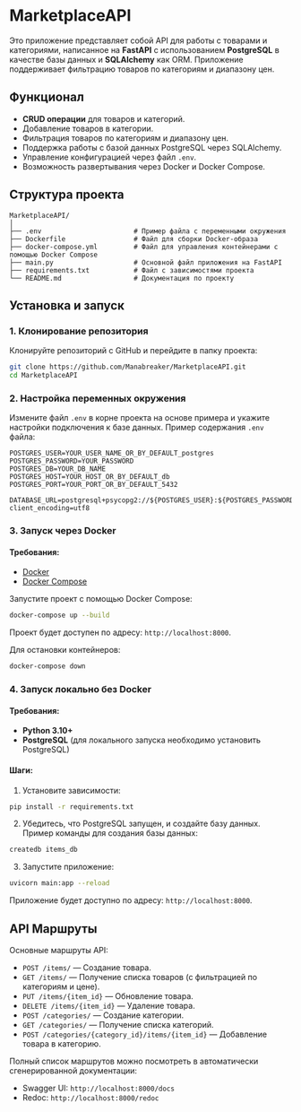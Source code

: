 
# MarketplaceAPI

Это приложение представляет собой API для работы с товарами и категориями, написанное на **FastAPI** с использованием **PostgreSQL** в качестве базы данных и **SQLAlchemy** как ORM. Приложение поддерживает фильтрацию товаров по категориям и диапазону цен.

## Функционал

- **CRUD операции** для товаров и категорий.
- Добавление товаров в категории.
- Фильтрация товаров по категориям и диапазону цен.
- Поддержка работы с базой данных PostgreSQL через SQLAlchemy.
- Управление конфигурацией через файл `.env`.
- Возможность развертывания через Docker и Docker Compose.

## Структура проекта

```struct
MarketplaceAPI/
│
├── .env                       # Пример файла с переменными окружения
├── Dockerfile                 # Файл для сборки Docker-образа
├── docker-compose.yml         # Файл для управления контейнерами с помощью Docker Compose
├── main.py                    # Основной файл приложения на FastAPI
├── requirements.txt           # Файл с зависимостями проекта
└── README.md                  # Документация по проекту
```

## Установка и запуск

### 1. Клонирование репозитория

Клонируйте репозиторий с GitHub и перейдите в папку проекта:

```bash
git clone https://github.com/Manabreaker/MarketplaceAPI.git
cd MarketplaceAPI
```

### 2. Настройка переменных окружения

Измените файл `.env` в корне проекта на основе примера и укажите настройки подключения к базе данных. Пример содержания `.env` файла:

```env
POSTGRES_USER=YOUR_USER_NAME_OR_BY_DEFAULT_postgres
POSTGRES_PASSWORD=YOUR_PASSWORD
POSTGRES_DB=YOUR_DB_NAME
POSTGRES_HOST=YOUR_HOST_OR_BY_DEFAULT_db
POSTGRES_PORT=YOUR_PORT_OR_BY_DEFAULT_5432

DATABASE_URL=postgresql+psycopg2://${POSTGRES_USER}:${POSTGRES_PASSWORD}@${POSTGRES_HOST}:${POSTGRES_PORT}/${POSTGRES_DB}?client_encoding=utf8
```

### 3. Запуск через Docker

#### Требования:

- [Docker](https://docs.docker.com/get-docker/)
- [Docker Compose](https://docs.docker.com/compose/install/)

Запустите проект с помощью Docker Compose:

```bash
docker-compose up --build
```

Проект будет доступен по адресу: `http://localhost:8000`.

Для остановки контейнеров:

```bash
docker-compose down
```

### 4. Запуск локально без Docker

#### Требования:

- **Python 3.10+**
- **PostgreSQL** (для локального запуска необходимо установить PostgreSQL)

#### Шаги:

1. Установите зависимости:

```bash
pip install -r requirements.txt
```

2. Убедитесь, что PostgreSQL запущен, и создайте базу данных. Пример команды для создания базы данных:

```bash
createdb items_db
```

3. Запустите приложение:

```bash
uvicorn main:app --reload
```

Приложение будет доступно по адресу: `http://localhost:8000`.

## API Маршруты

Основные маршруты API:

- `POST /items/` — Создание товара.
- `GET /items/` — Получение списка товаров (с фильтрацией по категориям и цене).
- `PUT /items/{item_id}` — Обновление товара.
- `DELETE /items/{item_id}` — Удаление товара.
- `POST /categories/` — Создание категории.
- `GET /categories/` — Получение списка категорий.
- `POST /categories/{category_id}/items/{item_id}` — Добавление товара в категорию.

Полный список маршрутов можно посмотреть в автоматически сгенерированной документации:

- Swagger UI: `http://localhost:8000/docs`
- Redoc: `http://localhost:8000/redoc`
